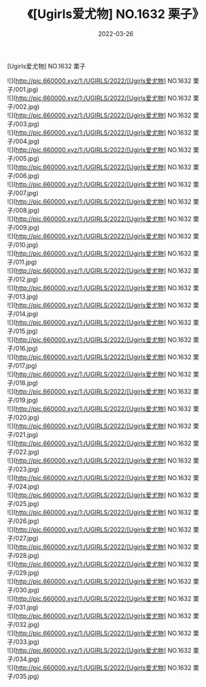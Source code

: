 ﻿---
layout: post
title:  《[Ugirls爱尤物] NO.1632 栗子》
date:   2022-03-26
img: http://pic.660000.xyz/1:/UGIRLS/2022/[Ugirls爱尤物] NO.1632 栗子/000.jpg
categories: [美女, 清纯, 唯美]
---

[Ugirls爱尤物] NO.1632 栗子

 ![](http://pic.660000.xyz/1:/UGIRLS/2022/[Ugirls爱尤物] NO.1632 栗子/001.jpg) <br>![](http://pic.660000.xyz/1:/UGIRLS/2022/[Ugirls爱尤物] NO.1632 栗子/002.jpg) <br>![](http://pic.660000.xyz/1:/UGIRLS/2022/[Ugirls爱尤物] NO.1632 栗子/003.jpg) <br>![](http://pic.660000.xyz/1:/UGIRLS/2022/[Ugirls爱尤物] NO.1632 栗子/004.jpg) <br>![](http://pic.660000.xyz/1:/UGIRLS/2022/[Ugirls爱尤物] NO.1632 栗子/005.jpg) <br>![](http://pic.660000.xyz/1:/UGIRLS/2022/[Ugirls爱尤物] NO.1632 栗子/006.jpg) <br>![](http://pic.660000.xyz/1:/UGIRLS/2022/[Ugirls爱尤物] NO.1632 栗子/007.jpg) <br>![](http://pic.660000.xyz/1:/UGIRLS/2022/[Ugirls爱尤物] NO.1632 栗子/008.jpg) <br>![](http://pic.660000.xyz/1:/UGIRLS/2022/[Ugirls爱尤物] NO.1632 栗子/009.jpg) <br>![](http://pic.660000.xyz/1:/UGIRLS/2022/[Ugirls爱尤物] NO.1632 栗子/010.jpg) <br>![](http://pic.660000.xyz/1:/UGIRLS/2022/[Ugirls爱尤物] NO.1632 栗子/011.jpg) <br>![](http://pic.660000.xyz/1:/UGIRLS/2022/[Ugirls爱尤物] NO.1632 栗子/012.jpg) <br>![](http://pic.660000.xyz/1:/UGIRLS/2022/[Ugirls爱尤物] NO.1632 栗子/013.jpg) <br>![](http://pic.660000.xyz/1:/UGIRLS/2022/[Ugirls爱尤物] NO.1632 栗子/014.jpg) <br>![](http://pic.660000.xyz/1:/UGIRLS/2022/[Ugirls爱尤物] NO.1632 栗子/015.jpg) <br>![](http://pic.660000.xyz/1:/UGIRLS/2022/[Ugirls爱尤物] NO.1632 栗子/016.jpg) <br>![](http://pic.660000.xyz/1:/UGIRLS/2022/[Ugirls爱尤物] NO.1632 栗子/017.jpg) <br>![](http://pic.660000.xyz/1:/UGIRLS/2022/[Ugirls爱尤物] NO.1632 栗子/018.jpg) <br>![](http://pic.660000.xyz/1:/UGIRLS/2022/[Ugirls爱尤物] NO.1632 栗子/019.jpg) <br>![](http://pic.660000.xyz/1:/UGIRLS/2022/[Ugirls爱尤物] NO.1632 栗子/020.jpg) <br>![](http://pic.660000.xyz/1:/UGIRLS/2022/[Ugirls爱尤物] NO.1632 栗子/021.jpg) <br>![](http://pic.660000.xyz/1:/UGIRLS/2022/[Ugirls爱尤物] NO.1632 栗子/022.jpg) <br>![](http://pic.660000.xyz/1:/UGIRLS/2022/[Ugirls爱尤物] NO.1632 栗子/023.jpg) <br>![](http://pic.660000.xyz/1:/UGIRLS/2022/[Ugirls爱尤物] NO.1632 栗子/024.jpg) <br>![](http://pic.660000.xyz/1:/UGIRLS/2022/[Ugirls爱尤物] NO.1632 栗子/025.jpg) <br>![](http://pic.660000.xyz/1:/UGIRLS/2022/[Ugirls爱尤物] NO.1632 栗子/026.jpg) <br>![](http://pic.660000.xyz/1:/UGIRLS/2022/[Ugirls爱尤物] NO.1632 栗子/027.jpg) <br>![](http://pic.660000.xyz/1:/UGIRLS/2022/[Ugirls爱尤物] NO.1632 栗子/028.jpg) <br>![](http://pic.660000.xyz/1:/UGIRLS/2022/[Ugirls爱尤物] NO.1632 栗子/029.jpg) <br>![](http://pic.660000.xyz/1:/UGIRLS/2022/[Ugirls爱尤物] NO.1632 栗子/030.jpg) <br>![](http://pic.660000.xyz/1:/UGIRLS/2022/[Ugirls爱尤物] NO.1632 栗子/031.jpg) <br>![](http://pic.660000.xyz/1:/UGIRLS/2022/[Ugirls爱尤物] NO.1632 栗子/032.jpg) <br>![](http://pic.660000.xyz/1:/UGIRLS/2022/[Ugirls爱尤物] NO.1632 栗子/033.jpg) <br>![](http://pic.660000.xyz/1:/UGIRLS/2022/[Ugirls爱尤物] NO.1632 栗子/034.jpg) <br>![](http://pic.660000.xyz/1:/UGIRLS/2022/[Ugirls爱尤物] NO.1632 栗子/035.jpg) <br>